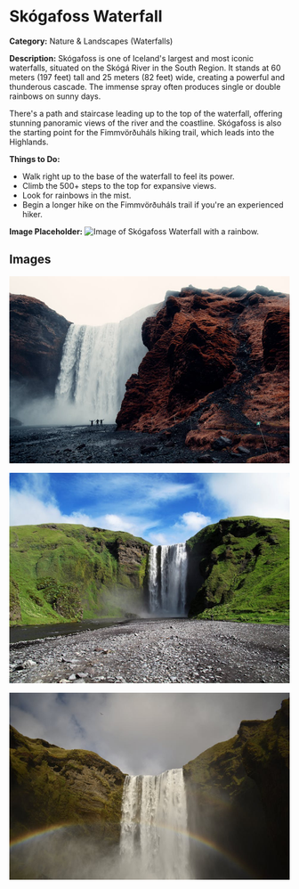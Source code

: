 # Skógafoss Waterfall

**Category:** Nature & Landscapes (Waterfalls)

**Description:**
Skógafoss is one of Iceland's largest and most iconic waterfalls, situated on the Skógá River in the South Region. It stands at 60 meters (197 feet) tall and 25 meters (82 feet) wide, creating a powerful and thunderous cascade. The immense spray often produces single or double rainbows on sunny days.

There's a path and staircase leading up to the top of the waterfall, offering stunning panoramic views of the river and the coastline. Skógafoss is also the starting point for the Fimmvörðuháls hiking trail, which leads into the Highlands.

**Things to Do:**
*   Walk right up to the base of the waterfall to feel its power.
*   Climb the 500+ steps to the top for expansive views.
*   Look for rainbows in the mist.
*   Begin a longer hike on the Fimmvörðuháls trail if you're an experienced hiker.

**Image Placeholder:**
![Image of Skógafoss Waterfall with a rainbow.](placeholder_skogafoss.jpg)

## Images

![Skogafoss Waterfall - Image 1](../attraction_images/skogafoss_waterfall/skogafoss_waterfall_pexels_3eba08cf.jpg)

![Skogafoss Waterfall - Image 2](../attraction_images/skogafoss_waterfall/skogafoss_waterfall_pexels_86dc1224.jpg)

![Skogafoss Waterfall - Image 3](../attraction_images/skogafoss_waterfall/skogafoss_waterfall_pexels_947b0555.jpg)